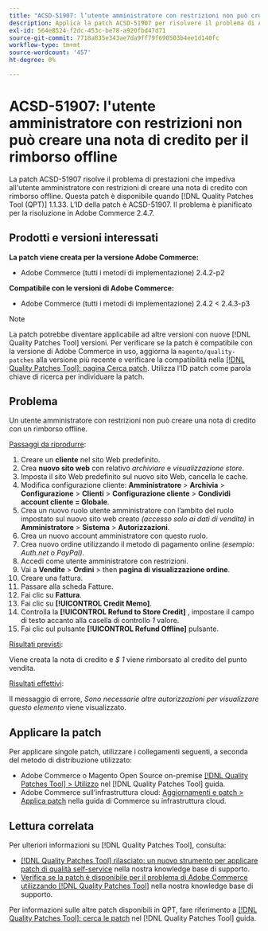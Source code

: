 ```yaml
---
title: "ACSD-51907: l’utente amministratore con restrizioni non può creare una nota di credito per il rimborso offline"
description: Applica la patch ACSD-51907 per risolvere il problema di Adobe Commerce, per cui l’utente amministratore con restrizioni non può creare una nota di credito con rimborso offline.
exl-id: 564e8524-f2dc-453c-be78-a920fbd47d71
source-git-commit: 7718a835e343ae7da9ff79f690503b4ee1d140fc
workflow-type: tm+mt
source-wordcount: '457'
ht-degree: 0%

---
```


# ACSD-51907: l&#39;utente amministratore con restrizioni non può creare una nota di credito per il rimborso offline

La patch ACSD-51907 risolve il problema di prestazioni che impediva all&#39;utente amministratore con restrizioni di creare una nota di credito con rimborso offline. Questa patch è disponibile quando [!DNL Quality Patches Tool (QPT)] 1.1.33. L’ID della patch è ACSD-51907. Il problema è pianificato per la risoluzione in Adobe Commerce 2.4.7.

## Prodotti e versioni interessati

**La patch viene creata per la versione Adobe Commerce:**

* Adobe Commerce (tutti i metodi di implementazione) 2.4.2-p2

**Compatibile con le versioni di Adobe Commerce:**

* Adobe Commerce (tutti i metodi di implementazione) 2.4.2 &lt; 2.4.3-p3

>[!NOTE]
>
>La patch potrebbe diventare applicabile ad altre versioni con nuove [!DNL Quality Patches Tool] versioni. Per verificare se la patch è compatibile con la versione di Adobe Commerce in uso, aggiorna la `magento/quality-patches` alla versione più recente e verificare la compatibilità nella [[!DNL Quality Patches Tool]: pagina Cerca patch](https://experienceleague.adobe.com/tools/commerce-quality-patches/index.html). Utilizza l’ID patch come parola chiave di ricerca per individuare la patch.

## Problema

Un utente amministratore con restrizioni non può creare una nota di credito con un rimborso offline.

<u>Passaggi da riprodurre</u>:

1. Creare un **cliente** nel sito Web predefinito.
1. Crea **nuovo sito web** con relativo *archiviare* e *visualizzazione store*.
1. Imposta il sito Web predefinito sul nuovo sito Web, cancella le cache.
1. Modifica configurazione cliente: **Amministratore** > **Archivia** > **Configurazione** > **Clienti** > **Configurazione cliente** > **Condividi account cliente = Globale**.
1. Crea un nuovo ruolo utente amministratore con l’ambito del ruolo impostato sul nuovo sito web creato *(accesso solo ai dati di vendita)* in **Amministratore** > **Sistema** > **Autorizzazioni**.
1. Crea un nuovo account amministratore con questo ruolo.
1. Crea nuovo ordine utilizzando il metodo di pagamento online *(esempio: Auth.net o PayPal)*.
1. Accedi come utente amministratore con restrizioni.
1. Vai a **Vendite** > **Ordini** > then **pagina di visualizzazione ordine**.
1. Creare una fattura.
1. Passare alla scheda Fatture.
1. Fai clic su **Fattura**.
1. Fai clic su **[!UICONTROL Credit Memo]**.
1. Controlla la **[!UICONTROL Refund to Store Credit]** , impostare il campo di testo accanto alla casella di controllo *1* valore.
1. Fai clic sul pulsante **[!UICONTROL Refund Offline]** pulsante.

<u>Risultati previsti</u>:

Viene creata la nota di credito e *$ 1* viene rimborsato al credito del punto vendita.

<u>Risultati effettivi</u>:

Il messaggio di errore, *Sono necessarie altre autorizzazioni per visualizzare questo elemento* viene visualizzato.

## Applicare la patch

Per applicare singole patch, utilizzare i collegamenti seguenti, a seconda del metodo di distribuzione utilizzato:

* Adobe Commerce o Magento Open Source on-premise [[!DNL Quality Patches Tool] > Utilizzo](https://experienceleague.adobe.com/docs/commerce-operations/tools/quality-patches-tool/usage.html) nel [!DNL Quality Patches Tool] guida.
* Adobe Commerce sull’infrastruttura cloud: [Aggiornamenti e patch > Applica patch](https://experienceleague.adobe.com/docs/commerce-cloud-service/user-guide/develop/upgrade/apply-patches.html) nella guida di Commerce su infrastruttura cloud.

## Lettura correlata

Per ulteriori informazioni su [!DNL Quality Patches Tool], consulta:

* [[!DNL Quality Patches Tool] rilasciato: un nuovo strumento per applicare patch di qualità self-service](/help/announcements/adobe-commerce-announcements/magento-quality-patches-released-new-tool-to-self-serve-quality-patches.md) nella nostra knowledge base di supporto.
* [Verifica se la patch è disponibile per il problema di Adobe Commerce utilizzando [!DNL Quality Patches Tool]](/help/support-tools/patches-available-in-qpt-tool/check-patch-for-magento-issue-with-magento-quality-patches.md) nella nostra knowledge base di supporto.

Per informazioni sulle altre patch disponibili in QPT, fare riferimento a [[!DNL Quality Patches Tool]: cerca le patch](https://experienceleague.adobe.com/tools/commerce-quality-patches/index.html) nel [!DNL Quality Patches Tool] guida.
